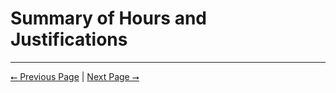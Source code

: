 # Summary of Hours and Justifications

---

[⭠ Previous Page](07-assessments.md) | [Next Page ⭢](09-budget.md)
